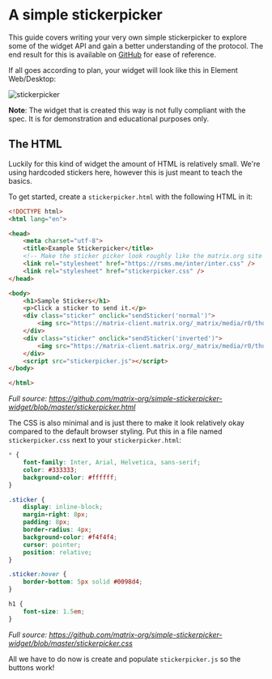 # A simple stickerpicker

This guide covers writing your very own simple stickerpicker to explore some of the widget API
and gain a better understanding of the protocol. The end result for this is available on
[GitHub](https://github.com/matrix-org/simple-stickerpicker-widget) for ease of reference.

If all goes according to plan, your widget will look like this in Element Web/Desktop:

![stickerpicker](https://raw.githubusercontent.com/matrix-org/simple-stickerpicker-widget/master/stickerpicker.png)

**Note**: The widget that is created this way is not fully compliant with the spec. It is for
demonstration and educational purposes only.

## The HTML

Luckily for this kind of widget the amount of HTML is relatively small. We're using hardcoded
stickers here, however this is just meant to teach the basics.

To get started, create a `stickerpicker.html` with the following HTML in it:

```html
<!DOCTYPE html>
<html lang="en">

<head>
    <meta charset="utf-8">
    <title>Example Stickerpicker</title>
    <!-- Make the sticker picker look roughly like the matrix.org site -->
    <link rel="stylesheet" href="https://rsms.me/inter/inter.css" />
    <link rel="stylesheet" href="stickerpicker.css" />
</head>

<body>
    <h1>Sample Stickers</h1>
    <p>Click a sticker to send it.</p>
    <div class="sticker" onclick="sendSticker('normal')">
        <img src="https://matrix-client.matrix.org/_matrix/media/r0/thumbnail/matrix.org/AFdISYOGCRXUIJejgxeRxaEg?width=256&height=256&method=crop" />
    </div>
    <div class="sticker" onclick="sendSticker('inverted')">
        <img src="https://matrix-client.matrix.org/_matrix/media/r0/thumbnail/matrix.org/wKGtfcEVxrUFXbbipBzfvfpD?width=256&height=256&method=crop" />
    </div>
    <script src="stickerpicker.js"></script>
</body>

</html>
```

*Full source: https://github.com/matrix-org/simple-stickerpicker-widget/blob/master/stickerpicker.html*

The CSS is also minimal and is just there to make it look relatively okay compared to the default
browser styling. Put this in a file named `stickerpicker.css` next to your `stickerpicker.html`:

```css
* {
    font-family: Inter, Arial, Helvetica, sans-serif;
    color: #333333;
    background-color: #ffffff;
}

.sticker {
    display: inline-block;
    margin-right: 8px;
    padding: 8px;
    border-radius: 4px;
    background-color: #f4f4f4;
    cursor: pointer;
    position: relative;
}

.sticker:hover {
    border-bottom: 5px solid #0098d4;
}

h1 {
    font-size: 1.5em;
}
```

*Full source: https://github.com/matrix-org/simple-stickerpicker-widget/blob/master/stickerpicker.css*

All we have to do now is create and populate `stickerpicker.js` so the buttons work!
